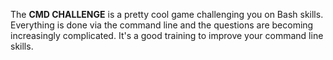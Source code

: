 The **CMD CHALLENGE** is a pretty cool game challenging you on Bash skills. Everything is done via the command line and the questions are becoming increasingly complicated. It's a good training to improve your command line skills.
